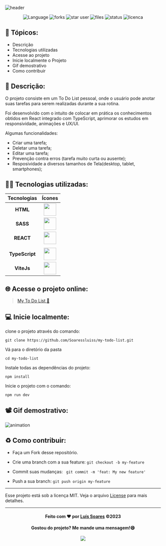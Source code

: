 <div>

![header](./assets/)

</div>
<div align='center'>

![Language](https://img.shields.io/github/languages/count/Soaressluiss/my-todo-list?style=for-the-badge&logo=appveyor&color=orange)
![forks](https://img.shields.io/github/forks/soaressluiss/my-todo-list?style=for-the-badge&logo=appveyor)
![star user](https://img.shields.io/github/stars/soaressluiss/my-todo-list?style=for-the-badge&logo=appveyor&color=yellow)
![files](https://img.shields.io/github/directory-file-count/soaressluiss/my-todo-list?style=for-the-badge&logo=appveyor&color=blue)
![status](https://img.shields.io/static/v1?label=STATUS&message=concluido&color=GREEN&style=for-the-badge&logo=appveyor)
![licenca](https://img.shields.io/static/v1?label=License&message=MIT&color=green&style=for-the-badge&logo=appveyor)

</div>

## 🔢 Tópicos:

-   Descrição
-   Tecnologias utilizadas
-   Acesse ao projeto
-   Inicie localmente o Projeto
-   Gif demostrativo
-   Como contribuir

## 📃 Descrição:

O projeto consiste em um To Do List pessoal, onde o usuário pode anotar suas tarefas para serem realizadas durante a sua rotina.

Foi desenvolvido com o intuito de colocar em prática os conhecimentos obtidos em React integrado com TypeScript, aprimorar os estudos em responsividade, animações e UX/UI.

Algumas funcionalidades:

-   Criar uma tarefa;
-   Deletar uma tarefa;
-   Editar uma tarefa;
-   Prevenção contra erros (tarefa muito curta ou ausente);
-   Resposividade a diversos tamanhos de Tela(desktop, tablet, smartphones);

## 👨‍💻 Tecnologias utilizadas:

|  Tecnologias   |                                                             Ícones                                                              |
| :------------: | :-----------------------------------------------------------------------------------------------------------------------------: |
|    **HTML**    |   <img  src="https://cdn.jsdelivr.net/gh/devicons/devicon/icons/html5/html5-original-wordmark.svg" height="40" width="40" />    |
|    **SASS**    |         <img src="https://cdn.jsdelivr.net/gh/devicons/devicon/icons/sass/sass-original.svg" height="40" width="40" />          |
|   **REACT**    |        <img src="https://cdn.jsdelivr.net/gh/devicons/devicon/icons/react/react-original.svg" height="40" width="40" />         |
|                |
| **TypeScript** |        <img src="https://cdn.jsdelivr.net/gh/devicons/devicon/icons/typescript/typescript-original.svg" height="40px"/>         |
|   **ViteJs**   | <img src="https://upload.wikimedia.org/wikipedia/commons/thumb/f/f1/Vitejs-logo.svg/1200px-Vitejs-logo.svg.png" height="40px"/> |

## 🌐 Acesse o projeto online:

> [My To Do List 📝](https://soaressluiss.github.io/Zoo/)

## 💻 Inicie localmente:

clone o projeto através do comando:

```
git clone https://github.com/Soaressluiss/my-todo-list.git
```

Vá para o diretório da pasta

```
cd my-todo-list
```

Instale todas as dependências do projeto:

```
npm install
```

Inicie o projeto com o comando:

```
npm run dev
```

## 📽 Gif demostrativo:

![animation](./assets/)

## ♻️ Como contribuir:

-   Faça um Fork desse repositório.

-   Crie uma branch com a sua feature:
    `git checkout -b my-feature`

-   Commit suas mudanças: ` git commit -m 'feat: My new feature'`

-   Push a sua branch: `git push origin my-feature`

---

Esse projeto está sob a licença MIT. Veja o arquivo [License](License) para mais detalhes.

---

<div align='center'>

#### Feito com ❤ por [Luís Soares](https://github.com/Soaressluiss) ©2023

#### Gostou do projeto? Me mande uma mensagem!😄

<a href="https://www.linkedin.com/in/Luissoaresdeveloper" target="_blank"><img src="https://img.shields.io/badge/-LinkedIn-%230077B5?style=for-the-badge&logo=linkedin&logoColor=white" target="_blank"></a>

</div>
